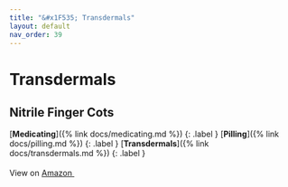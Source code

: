 ```yaml
---
title: "&#x1F535; Transdermals"
layout: default
nav_order: 39
---
```


# Transdermals


## Nitrile Finger Cots

[**Medicating**]({% link docs/medicating.md %})
{: .label }
[**Pilling**]({% link docs/pilling.md %})
{: .label }
[**Transdermals**]({% link docs/transdermals.md %})
{: .label }

View on <a href="https://www.amazon.com/dp/B0BS6MDCT5" class="external" target="_blank">Amazon <svg width="18" height="18" viewBox="0 0 24 24" aria-labelledby="svg-external-link-title"><use xlink:href="#svg-external-link"></use></svg></a>

<!-- Updated 2024-10-19 00:40:48.005020Z -->
